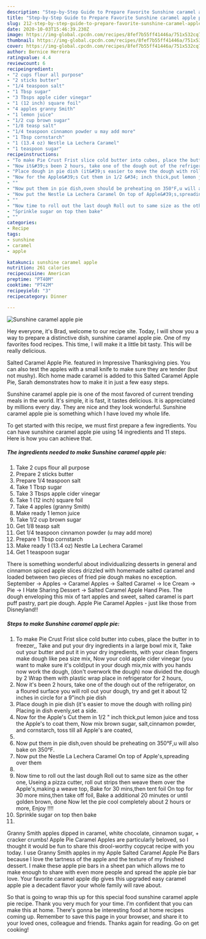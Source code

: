 ```yaml
---
description: "Step-by-Step Guide to Prepare Favorite Sunshine caramel apple pie"
title: "Step-by-Step Guide to Prepare Favorite Sunshine caramel apple pie"
slug: 212-step-by-step-guide-to-prepare-favorite-sunshine-caramel-apple-pie
date: 2020-10-03T15:46:39.230Z
image: https://img-global.cpcdn.com/recipes/8fef7b55ff41446a/751x532cq70/sunshine-caramel-apple-pie-recipe-main-photo.jpg
thumbnail: https://img-global.cpcdn.com/recipes/8fef7b55ff41446a/751x532cq70/sunshine-caramel-apple-pie-recipe-main-photo.jpg
cover: https://img-global.cpcdn.com/recipes/8fef7b55ff41446a/751x532cq70/sunshine-caramel-apple-pie-recipe-main-photo.jpg
author: Bernice Herrera
ratingvalue: 4.4
reviewcount: 6
recipeingredient:
- "2 cups flour all purpose"
- "2 sticks butter"
- "1/4 teaspoon salt"
- "1 Tbsp sugar"
- "3 Tbsps apple cider vinegar"
- "1 (12 inch) square foil"
- "4 apples granny Smith"
- "1 lemon juice"
- "1/2 cup brown sugar"
- "1/8 teasp salt"
- "1/4 teaspoon cinnamon powder u may add more"
- "1 Tbsp cornstarch"
- "1 (13.4 oz) Nestle La Lechera Caramel"
- "1 teaspoon sugar"
recipeinstructions:
- "To make Pie Crust Frist slice cold butter into cubes, place the butter in to freezer,, Take and put your dry ingredients in a large bowl mix it, Take out your butter and put it in your dry ingredients, with your clean fingers make dough like pea size mix, Now your cold apple cider vinegar (you want to make sure it&#39;s cold)put in your dough mix,mix with you hands now work the dough, (don&#39;t overwork the dough) now divided the dough by 2 Wrap them with plastic wrap place in refrigerator for 2 hours,"
- "Now it&#39;s been 2 hours, take one of the dough out of the refrigerator, on a floured surface you will roll out your dough, try and get it about 12 inches in circle for a 9&#34;inch pie dish"
- "Place dough in pie dish (it&#39;s easier to move the dough with rolling pin) Placing in dish evenly,set a side."
- "Now for the Apple&#39;s Cut them in 1/2 &#34; inch thick,put lemon juice and toss the Apple&#39;s to coat them, Now mix brown sugar, salt,cinnamon powder, and cornstarch, toss till all Apple&#39;s are coated,"
- ""
- "Now put them in pie dish,oven should be preheating on 350°F,u will also bake on 350°F."
- "Now put the Nestle La Lechera Caramel On top of Apple&#39;s,spreading over them"
- ""
- "Now time to roll out the last dough Roll out to same size as the other one, Useing a pizza cutter, roll out strips then weave them over the Apple&#39;s,making a weave top, Bake for 30 mins,then tent foil On top for 30 more mins,then take off foil, Bake a additional 20 minutes or until golden brown, done Now let the pie cool completely about 2 hours or more, Enjoy !!!!"
- "Sprinkle sugar on top then bake"
- ""
categories:
- Recipe
tags:
- sunshine
- caramel
- apple

katakunci: sunshine caramel apple 
nutrition: 261 calories
recipecuisine: American
preptime: "PT40M"
cooktime: "PT42M"
recipeyield: "3"
recipecategory: Dinner

---
```



![Sunshine caramel apple pie](https://img-global.cpcdn.com/recipes/8fef7b55ff41446a/751x532cq70/sunshine-caramel-apple-pie-recipe-main-photo.jpg)

Hey everyone, it's Brad, welcome to our recipe site. Today, I will show you a way to prepare a distinctive dish, sunshine caramel apple pie. One of my favorites food recipes. This time, I will make it a little bit tasty. This will be really delicious.

Salted Caramel Apple Pie. featured in Impressive Thanksgiving pies. You can also test the apples with a small knife to make sure they are tender (but not mushy). Rich home made caramel is added to this Salted Caramel Apple Pie, Sarah demonstrates how to make it in just a few easy steps.

Sunshine caramel apple pie is one of the most favored of current trending meals in the world. It's simple, it is fast, it tastes delicious. It is appreciated by millions every day. They are nice and they look wonderful. Sunshine caramel apple pie is something which I have loved my whole life.


To get started with this recipe, we must first prepare a few ingredients. You can have sunshine caramel apple pie using 14 ingredients and 11 steps. Here is how you can achieve that.

<!--inarticleads1-->

##### The ingredients needed to make Sunshine caramel apple pie:

1. Take 2 cups flour all purpose
1. Prepare 2 sticks butter
1. Prepare 1/4 teaspoon salt
1. Take 1 Tbsp sugar
1. Take 3 Tbsps apple cider vinegar
1. Take 1 (12 inch) square foil
1. Take 4 apples (granny Smith)
1. Make ready 1 lemon juice
1. Take 1/2 cup brown sugar
1. Get 1/8 teasp salt
1. Get 1/4 teaspoon cinnamon powder (u may add more)
1. Prepare 1 Tbsp cornstarch
1. Make ready 1 (13.4 oz) Nestle La Lechera Caramel
1. Get 1 teaspoon sugar


There is something wonderful about individualizing desserts in general and cinnamon spiced apple slices drizzled with homemade salted caramel and loaded between two pieces of fried pie dough makes no exception. September → Apples → Caramel Apples → Salted Caramel → Ice Cream → Pie → I Hate Sharing Dessert → Salted Caramel Apple Hand Pies. The dough enveloping this mix of tart apples and sweet, salted caramel is part puff pastry, part pie dough. Apple Pie Caramel Apples - just like those from Disneyland!! 

<!--inarticleads2-->

##### Steps to make Sunshine caramel apple pie:

1. To make Pie Crust Frist slice cold butter into cubes, place the butter in to freezer,, Take and put your dry ingredients in a large bowl mix it, Take out your butter and put it in your dry ingredients, with your clean fingers make dough like pea size mix, Now your cold apple cider vinegar (you want to make sure it&#39;s cold)put in your dough mix,mix with you hands now work the dough, (don&#39;t overwork the dough) now divided the dough by 2 Wrap them with plastic wrap place in refrigerator for 2 hours,
1. Now it&#39;s been 2 hours, take one of the dough out of the refrigerator, on a floured surface you will roll out your dough, try and get it about 12 inches in circle for a 9&#34;inch pie dish
1. Place dough in pie dish (it&#39;s easier to move the dough with rolling pin) Placing in dish evenly,set a side.
1. Now for the Apple&#39;s Cut them in 1/2 &#34; inch thick,put lemon juice and toss the Apple&#39;s to coat them, Now mix brown sugar, salt,cinnamon powder, and cornstarch, toss till all Apple&#39;s are coated,
1. 
1. Now put them in pie dish,oven should be preheating on 350°F,u will also bake on 350°F.
1. Now put the Nestle La Lechera Caramel On top of Apple&#39;s,spreading over them
1. 
1. Now time to roll out the last dough Roll out to same size as the other one, Useing a pizza cutter, roll out strips then weave them over the Apple&#39;s,making a weave top, Bake for 30 mins,then tent foil On top for 30 more mins,then take off foil, Bake a additional 20 minutes or until golden brown, done Now let the pie cool completely about 2 hours or more, Enjoy !!!!
1. Sprinkle sugar on top then bake
1. 


Granny Smith apples dipped in caramel, white chocolate, cinnamon sugar, + cracker crumbs! Apple Pie Caramel Apples are particularly beloved, so I thought it would be fun to share this drool-worthy copycat recipe with you today. I use Granny Smith apples in my Apple Salted Caramel Apple Pie Bars because I love the tartness of the apple and the texture of my finished dessert. I make these apple pie bars in a sheet pan which allows me to make enough to share with even more people and spread the apple pie bar love. Your favorite caramel apple dip gives this upgraded easy caramel apple pie a decadent flavor your whole family will rave about. 

So that is going to wrap this up for this special food sunshine caramel apple pie recipe. Thank you very much for your time. I'm confident that you can make this at home. There's gonna be interesting food at home recipes coming up. Remember to save this page in your browser, and share it to your loved ones, colleague and friends. Thanks again for reading. Go on get cooking!
